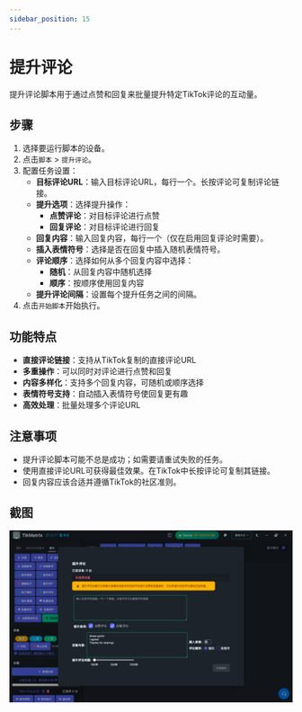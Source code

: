```yaml
---
sidebar_position: 15
---
```


# 提升评论

提升评论脚本用于通过点赞和回复来批量提升特定TikTok评论的互动量。

## 步骤

1. 选择要运行脚本的设备。
2. 点击`脚本` > `提升评论`。
3. 配置任务设置：
    - **目标评论URL**：输入目标评论URL，每行一个。长按评论可复制评论链接。
    - **提升选项**：选择提升操作：
        - **点赞评论**：对目标评论进行点赞
        - **回复评论**：对目标评论进行回复
    - **回复内容**：输入回复内容，每行一个（仅在启用回复评论时需要）。
    - **插入表情符号**：选择是否在回复中插入随机表情符号。
    - **评论顺序**：选择如何从多个回复内容中选择：
        - **随机**：从回复内容中随机选择
        - **顺序**：按顺序使用回复内容
    - **提升评论间隔**：设置每个提升任务之间的间隔。
4. 点击`开始脚本`开始执行。

## 功能特点

- **直接评论链接**：支持从TikTok复制的直接评论URL
- **多重操作**：可以同时对评论进行点赞和回复
- **内容多样化**：支持多个回复内容，可随机或顺序选择
- **表情符号支持**：自动插入表情符号使回复更有趣
- **高效处理**：批量处理多个评论URL

## 注意事项

- 提升评论脚本可能不总是成功；如需要请重试失败的任务。
- 使用直接评论URL可获得最佳效果。在TikTok中长按评论可复制其链接。
- 回复内容应该合适并遵循TikTok的社区准则。

## 截图

![提升评论](../img/boost-comments.png)
